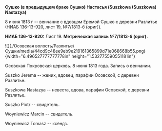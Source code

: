 **Сушко (в предыдущем браке Сушко) Настасья (Suszkowa (Suszkowa)
Nastazya)**

8 июня 1813 г -- венчание с вдовцом Еремой Сушко с деревни Разлитье
(НИАБ 136-13-920, лист 19, №7/1813-б (ориг)).

**НИАБ 136-13-920:** Лист 19. **Метрическая запись №7/1813-б (ориг).**

![](./Осовская волость/Разлитье/Сушки/media/44cd9c48ee9eb9e219161365899d71e068668b55.png){width="6.496527777777778in"
height="1.532775590551181in"}

Осовская Покровская церковь. 8 июня 1813 года. Запись о венчании.

Suszko Jerema -- жених, вдовец, парафии Осовской, с деревни Разлитье.

Suszkowa Nastazya -- невеста, вдова, парафии Осовской, с деревни
Разлитье.

Suszko Piotr -- свидетель.

Woyniewicz Marcin -- свидетель.

Woyniewicz Tomasz -- ксёндз.
